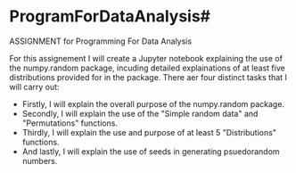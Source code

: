 # ProgramForDataAnalysis#

ASSIGNMENT for Programming For Data Analysis

For this assignement I will create a Jupyter notebook explaining the use of the numpy.random package, incuding detailed explainations of at least five distributions
provided for in the package. There aer four distinct tasks that I will carry out:

- Firstly, I will explain the overall purpose of the numpy.random package.
- Secondly, I will explain the use of the  "Simple random data" and "Permutations" functions.
- Thirdly, I will explain the use and purpose of at least 5 "Distributions" functions.
- And lastly, I will explain the use of seeds in generating psuedorandom numbers. 
